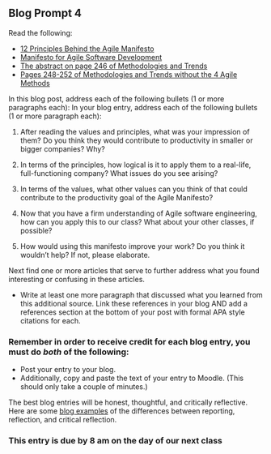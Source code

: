 ## Blog Prompt 4

Read the following:
  - [12 Principles Behind the Agile Manifesto](https://www.agilealliance.org/agile101/12-principles-behind-the-agile-manifesto/)
  - [Manifesto for Agile Software Development](https://www.agilealliance.org/agile101/the-agile-manifesto/)
  - [The abstract on page 246 of Methodologies and Trends](https://www.researchgate.net/profile/Samar-Alsaqqa/publication/342848746_Agile_Software_Development_Methodologies_and_Trends/links/5f09bcdfa6fdcc4ca45e36f0/Agile-Software-Development-Methodologies-and-Trends.pdf)
  - [Pages 248-252 of Methodologies and Trends without the 4 Agile Methods](https://www.researchgate.net/profile/Samar-Alsaqqa/publication/342848746_Agile_Software_Development_Methodologies_and_Trends/links/5f09bcdfa6fdcc4ca45e36f0/Agile-Software-Development-Methodologies-and-Trends.pdf)

In this blog post, address each of the following bullets (1 or more paragraphs each):
In your blog entry, address each of the following bullets (1 or more paragraph each):
  1. After reading the values and principles, what was your impression of them? Do you think they would contribute to productivity in smaller or bigger companies? Why?

  2. In terms of the principles, how logical is it to apply them to a real-life, full-functioning company? What issues do you see arising?

  3. In terms of the values, what other values can you think of that could contribute to the productivity goal of the Agile Manifesto?

  4. Now that you have a firm understanding of Agile software engineering, how can you apply this to our class? What about your other classes, if possible?

  5. How would using this manifesto improve your work? Do you think it wouldn’t help? If not, please elaborate.

Next find one or more articles that serve to further address what you found interesting or confusing in these articles.
 - Write at least one more paragraph that discussed what you learned from this additional source. Link these references in your blog AND add a references section at the bottom of your post with formal APA style citations for each.

### Remember in order to receive credit for each blog entry, you must do *both* of the following:

  - Post your entry to your blog.
  - Additionally, copy and paste the text of your entry to Moodle. (This should only take a couple of minutes.)

The best blog entries will be honest, thoughtful, and critically reflective. Here are some [blog examples](blogreflection.md)
of the differences between reporting, reflection, and critical reflection.

### This entry is due by 8 am on the day of our next class
